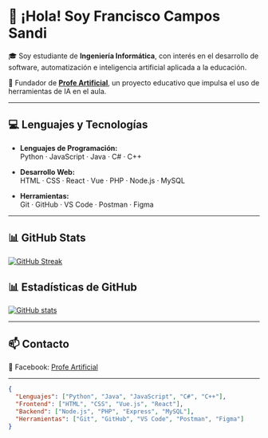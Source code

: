 # 👋 ¡Hola! Soy Francisco Campos Sandi

🎓 Soy estudiante de **Ingeniería Informática**, con interés en el desarrollo de software, automatización e inteligencia artificial aplicada a la educación.

🧠 Fundador de **[Profe Artificial](https://www.facebook.com/profile.php?id=61563914024424)**, un proyecto educativo que impulsa el uso de herramientas de IA en el aula.

---

## 💻 Lenguajes y Tecnologías

- **Lenguajes de Programación:**  
  Python · JavaScript · Java · C# · C++

- **Desarrollo Web:**  
  HTML · CSS · React · Vue · PHP · Node.js · MySQL

- **Herramientas:**  
  Git · GitHub · VS Code · Postman · Figma

---

## 📊 GitHub Stats 

[![GitHub Streak](https://streak-stats.demolab.com?user=FranciscoCCR&theme=dark)](https://github.com/FranciscoCCR)

## 📊 Estadísticas de GitHub

[![GitHub stats](https://github-readme-stats.vercel.app/api?username=FranciscoCCR)](https://github.com/FranciscoCCR)


---

## 📫 Contacto

📘 Facebook: [Profe Artificial](https://www.facebook.com/profile.php?id=61563914024424)

---

```json
{
  "Lenguajes": ["Python", "Java", "JavaScript", "C#", "C++"],
  "Frontend": ["HTML", "CSS", "Vue.js", "React"],
  "Backend": ["Node.js", "PHP", "Express", "MySQL"],
  "Herramientas": ["Git", "GitHub", "VS Code", "Postman", "Figma"]
}


